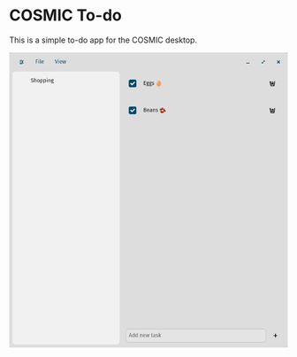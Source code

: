 # COSMIC To-do

This is a simple to-do app for the COSMIC desktop.

![window.png](res%2Fscreenshots%2Fwindow.png)


